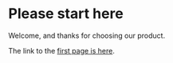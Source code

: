 # Please start here

Welcome, and thanks for choosing our product.

The link to the [first page is here](./pageOne.html).
